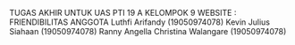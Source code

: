 TUGAS AKHIR UNTUK UAS PTI 19 A 
KELOMPOK 9 
WEBSITE : FRIENDIBILITAS
ANGGOTA 
Luthfi Arifandy (19050974078)
Kevin Julius Siahaan (19050974078)
Ranny Angella Christina Walangare (19050974078) 
